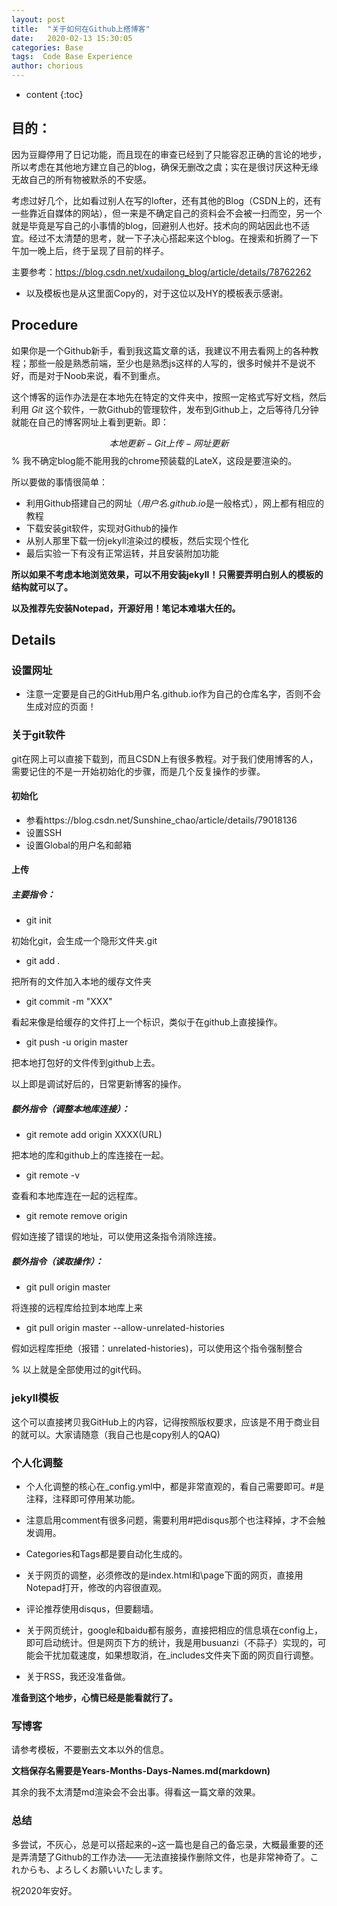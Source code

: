 ```yaml
---
layout: post
title:  "关于如何在Github上搭博客"
date:   2020-02-13 15:30:05
categories: Base
tags:  Code Base Experience
author: chorious
---
```


* content
{:toc}
 

## 目的：

因为豆瓣停用了日记功能，而且现在的审查已经到了只能容忍正确的言论的地步，所以考虑在其他地方建立自己的blog，确保无删改之虞；实在是很讨厌这种无缘无故自己的所有物被默杀的不安感。

考虑过好几个，比如看过别人在写的lofter，还有其他的Blog（CSDN上的，还有一些靠近自媒体的网站），但一来是不确定自己的资料会不会被一扫而空，另一个就是毕竟是写自己的小事情的blog，回避别人也好。技术向的网站因此也不适宜。经过不太清楚的思考，就一下子决心搭起来这个blog。在搜索和折腾了一下午加一晚上后，终于呈现了目前的样子。

主要参考：https://blog.csdn.net/xudailong_blog/article/details/78762262
* 以及模板也是从这里面Copy的，对于这位以及HY的模板表示感谢。

## Procedure

如果你是一个Github新手，看到我这篇文章的话，我建议不用去看网上的各种教程；那些一般是熟悉前端，至少也是熟悉js这样的人写的，很多时候并不是说不好，而是对于Noob来说，看不到重点。

这个博客的运作办法是在本地先在特定的文件夹中，按照一定格式写好文档，然后利用 *Git* 这个软件，一款Github的管理软件，发布到Github上，之后等待几分钟就能在自己的博客网址上看到更新。即：

$$本地更新-Git上传-网址更新$$
% 我不确定blog能不能用我的chrome预装载的LateX，这段是要渲染的。

所以要做的事情很简单：

* 利用Github搭建自己的网址（*用户名.github.io*是一般格式），网上都有相应的教程
* 下载安装git软件，实现对Github的操作
* 从别人那里下载一份jekyll渲染过的模板，然后实现个性化
* 最后实验一下有没有正常运转，并且安装附加功能

**所以如果不考虑本地浏览效果，可以不用安装jekyll！只需要弄明白别人的模板的结构就可以了。**

**以及推荐先安装Notepad，开源好用！笔记本难堪大任的。**

## Details

### 设置网址
* 注意一定要是自己的GitHub用户名.github.io作为自己的仓库名字，否则不会生成对应的页面！

### 关于git软件

git在网上可以直接下载到，而且CSDN上有很多教程。对于我们使用博客的人，需要记住的不是一开始初始化的步骤，而是几个反复操作的步骤。

#### 初始化
* 参看https://blog.csdn.net/Sunshine_chao/article/details/79018136
* 设置SSH
* 设置Global的用户名和邮箱

#### 上传
##### 主要指令：
* git init 

初始化git，会生成一个隐形文件夹.git
* git add .

把所有的文件加入本地的缓存文件夹
* git commit -m "XXX"

看起来像是给缓存的文件打上一个标识，类似于在github上直接操作。
* git push -u origin master

把本地打包好的文件传到github上去。

以上即是调试好后的，日常更新博客的操作。



##### 额外指令（调整本地库连接）：

* git remote add origin XXXX(URL)

把本地的库和github上的库连接在一起。
* git remote -v

查看和本地库连在一起的远程库。
* git remote remove origin

假如连接了错误的地址，可以使用这条指令消除连接。

##### 额外指令（读取操作）：
* git pull origin master 

将连接的远程库给拉到本地库上来
* git pull origin master --allow-unrelated-histories

假如远程库拒绝（报错：unrelated-histories)，可以使用这个指令强制整合

% 以上就是全部使用过的git代码。

### jekyll模板
这个可以直接拷贝我GitHub上的内容，记得按照版权要求，应该是不用于商业目的就可以。大家请随意（我自己也是copy别人的QAQ)

### 个人化调整
* 个人化调整的核心在_config.yml中，都是非常直观的，看自己需要即可。\#是注释，注释即可停用某功能。


* 注意启用comment有很多问题，需要利用\#把disqus那个也注释掉，才不会触发调用。

* Categories和Tags都是要自动化生成的。

* 关于网页的调整，必须修改的是index.html和\page下面的网页，直接用Notepad打开，修改的内容很直观。


* 评论推荐使用disqus，但要翻墙。


* 关于网页统计，google和baidu都有服务，直接把相应的信息填在config上，即可启动统计。但是网页下方的统计，我是用busuanzi（不蒜子）实现的，可能会干扰加载速度，如果想取消，在\_includes文件夹下面的网页自行调整。


* 关于RSS，我还没准备做。


**准备到这个地步，心情已经是能看就行了。**

### 写博客

请参考模板，不要删去文本以外的信息。

**文档保存名需要是Years-Months-Days-Names.md(markdown)**

其余的我不太清楚md渲染会不会出事。得看这一篇文章的效果。

### 总结

多尝试，不灰心，总是可以搭起来的~这一篇也是自己的备忘录，大概最重要的还是弄清楚了Github的工作办法——无法直接操作删除文件，也是非常神奇了。これからも、よろしくお願いいたします。

祝2020年安好。